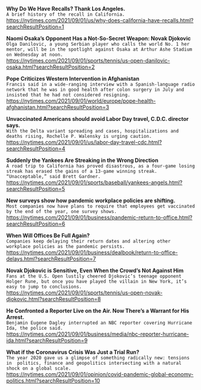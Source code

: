 **Why Do We Have Recalls? Thank Los Angeles.**\
`A brief history of the recall in California.`\
https://nytimes.com/2021/09/01/us/why-does-california-have-recalls.html?searchResultPosition=1

**Naomi Osaka’s Opponent Has a Not-So-Secret Weapon: Novak Djokovic**\
`Olga Danilovic, a young Serbian player who calls the world No. 1 her mentor, will be in the spotlight against Osaka at Arthur Ashe Stadium on Wednesday at noon.`\
https://nytimes.com/2021/09/01/sports/tennis/us-open-danilovic-osaka.html?searchResultPosition=2

**Pope Criticizes Western Intervention in Afghanistan**\
`Francis said in a wide-ranging interview with a Spanish-language radio network that he was in good health after colon surgery in July and insisted that he had not considered resigning.`\
https://nytimes.com/2021/09/01/world/europe/pope-health-afghanistan.html?searchResultPosition=3

**Unvaccinated Americans should avoid Labor Day travel, C.D.C. director says.**\
`With the Delta variant spreading and cases, hospitalizations and deaths rising, Rochelle P. Walensky is urging caution.`\
https://nytimes.com/2021/09/01/us/labor-day-travel-cdc.html?searchResultPosition=4

**Suddenly the Yankees Are Streaking in the Wrong Direction**\
`A road trip to California has proved disastrous, as a four-game losing streak has erased the gains of a 13-game winning streak. “Unacceptable,” said Brett Gardner.`\
https://nytimes.com/2021/09/01/sports/baseball/yankees-angels.html?searchResultPosition=5

**New surveys show how pandemic workplace policies are shifting.**\
`Most companies now have plans to require that employees get vaccinated by the end of the year, one survey shows.`\
https://nytimes.com/2021/09/01/business/pandemic-return-to-office.html?searchResultPosition=6

**When Will Offices Be Full Again?**\
`Companies keep delaying their return dates and altering other workplace policies as the pandemic persists.`\
https://nytimes.com/2021/09/01/business/dealbook/return-to-office-delays.html?searchResultPosition=7

**Novak Djokovic is Sensitive, Even When the Crowd’s Not Against Him**\
`Fans at the U.S. Open lustily cheered Djokovic’s teenage opponent Holger Rune, but once you have played the villain in New York, it’s easy to jump to conclusions.`\
https://nytimes.com/2021/09/01/sports/tennis/us-open-novak-djokovic.html?searchResultPosition=8

**He Confronted a Reporter Live on the Air. Now There’s a Warrant for His Arrest.**\
`Benjamin Eugene Dagley interrupted an NBC reporter covering Hurricane Ida, the police said.`\
https://nytimes.com/2021/09/01/business/media/nbc-reporter-hurricane-ida.html?searchResultPosition=9

**What if the Coronavirus Crisis Was Just a Trial Run?**\
`The year 2020 gave us a glimpse of something radically new: tensions in  politics, finance and geopolitics intersecting with a natural shock on a global scale.`\
https://nytimes.com/2021/09/01/opinion/covid-pandemic-global-economy-politics.html?searchResultPosition=10


